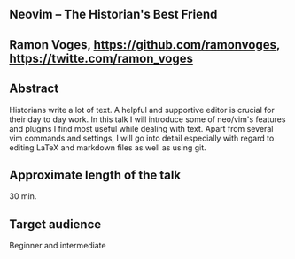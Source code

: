 ## Neovim – The Historian's Best Friend

## Ramon Voges, https://github.com/ramonvoges, https://twitte.com/ramon_voges

## Abstract

Historians write a lot of text. A helpful and supportive editor is crucial for their day to day work. In this talk I will introduce some of neo/vim's features and plugins I find most useful while dealing with text. Apart from several vim commands and settings, I will go into detail especially with regard to editing LaTeX and markdown files as well as using git.

## Approximate length of the talk

30 min.

## Target audience

Beginner and intermediate

